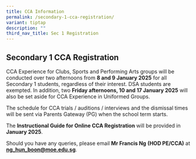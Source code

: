 ```yaml
---
title: CCA Information
permalink: /secondary-1-cca-registration/
variant: tiptap
description: ""
third_nav_title: Sec 1 Registration
---
```

<h2><strong>Secondary 1 CCA Registration</strong>&nbsp;</h2>
<p>CCA Experience for Clubs, Sports and Performing Arts groups will be conducted
over two afternoons from <strong>8 and 9 January 2025</strong> for all Secondary
1 students, regardless of their interest. DSA students are exempted. In
addition, two <strong>Friday afternoons, 10 and 17 January 2025</strong> will
also be set aside for CCA Experience in Uniformed Groups.&nbsp;</p>
<p>The schedule for CCA trials / auditions / interviews and the dismissal
times will be sent via Parents Gateway (PG) when the school term starts.&nbsp;</p>
<p>The <strong>Instructional Guide for Online CCA Registration</strong> will
be provided in <strong>January 2025</strong>.&nbsp;</p>
<p>Should you have any queries, please email <strong>Mr Francis Ng</strong>  <strong>(HOD PE/CCA)</strong> at <strong><a href="mailto:ng_hun_boon@moe.edu.sg" rel="noopener noreferrer nofollow" target="_blank">ng_hun_boon@moe.edu.sg</a></strong>.&nbsp;</p>
<p>&nbsp;</p>